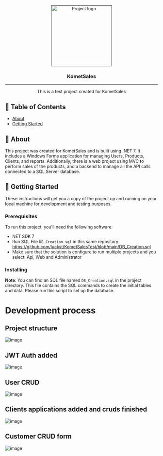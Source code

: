 <p align="center">
  <a href="" rel="noopener">
    <img width=200px height=200px src="https://cdn.shopify.com/s/files/1/0021/9591/4822/files/Logo_Mejorado_SVG.svg?v=1616772591" alt="Project logo"></a>
</p>

<h3 align="center">KometSales</h3>

---

<p align="center"> This is a test project created for KometSales
    <br> 
</p>

## 📝 Table of Contents

- [About](#about)
- [Getting Started](#getting_started)

## 🧐 About <a name = "about"></a>

This project was created for KometSales and is built using .NET 7. It includes a Windows Forms application for managing Users, Products, Clients, and reports. Additionally, there is a web project using MVC to perform sales of the products, and a backend to manage all the API calls connected to a SQL Server database.

## 🏁 Getting Started <a name = "getting_started"></a>

These instructions will get you a copy of the project up and running on your local machine for development and testing purposes.

### Prerequisites

To run this project, you'll need the following software:

- NET SDK 7
- Run SQL File `DB_Creation.sql` in this same repository https://github.com/luckst/KometSalesTest/blob/main/DB_Creation.sql
- Make sure that the solution is configure to run multiple projects and you select: Api, Web and Administrator

### Installing

**Note**: You can find an SQL file named `DB_Creation.sql` in the project directory. This file contains the SQL commands to create the initial tables and data. Please run this script to set up the database.

# Development process

## Project structure
![image](https://github.com/luckst/KometSalesTest/assets/7145408/3ecfb423-4833-4f6e-b333-298357cacf4f)

## JWT Auth added
![image](https://github.com/luckst/KometSalesTest/assets/7145408/1ffb40d6-d962-47a5-958d-a8fbaba103f1)

## User CRUD
![image](https://github.com/luckst/KometSalesTest/assets/7145408/30fd5ac7-acb9-4f5e-8011-8b467ccc941b)

## Clients applications added and cruds finished
![image](https://github.com/luckst/KometSalesTest/assets/7145408/9345c489-4405-4d1b-ae8f-b53b4b170dcc)

## Customer CRUD form
![image](https://github.com/luckst/KometSalesTest/assets/7145408/42330c42-f4df-4d38-b37c-0fee8a10b083)

